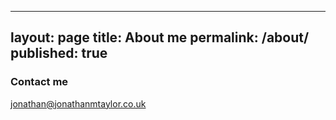 ---
layout: page
title: About me
permalink: /about/
published: true
--

### Contact me

[jonathan@jonathanmtaylor.co.uk](mailto:jonathan@jonathanmtaylor.co.uk)
